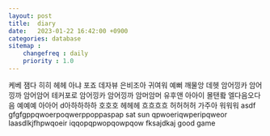 ```yaml
---
layout: post
title:  diary
date:   2023-01-22 16:42:00 +0900
categories: database
sitemap :
    changefreq : daily
    priority : 1.0
---
```

 케베 잼다 히히 헤헤 아냐 포죠 데자뷰 은비조아 귀여워 예뻐 깨물앙 데헷
 암어낑카 암어낑까 암어암어 테커포로 암어낑카 암어낑까 암머암머 
 유후앤 아아이 몰탠뢐 엘다음오다음 예예예 아아어
 d아하하하하 호호호 헤헤헤 흐흐흐흐 허허허허
 가주아 워워워 asdf gfgfgppqwoerpoqwerppoppaspap sat
 sun qpwoeriqwperipqweor laasdlkjfhpwqoeir iqqopqpwopqowpqow
 fksajdkaj good game